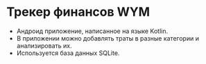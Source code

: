 # Трекер финансов WYM
- Андроид приложение, написанное на языке Kotlin. 
- В приложении можно добавлять траты в разные категории и анализировать их.
- Используется база данных SQLite.
